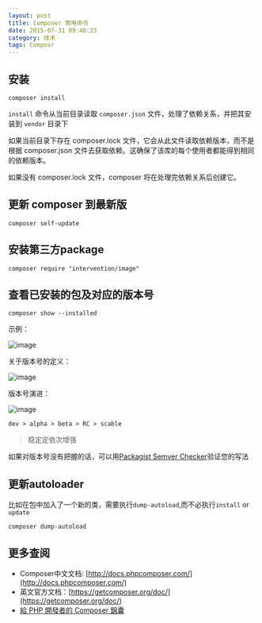 ```yaml
---
layout: post
title: Composer 常用命令
date: 2015-07-31 09:48:23
category: 技术  
tags: Composr
---
```


## 安装

	composer install
	
`install` 命令从当前目录读取 `composer.json` 文件，处理了依赖关系，并把其安装到 `vendor` 目录下

如果当前目录下存在 composer.lock 文件，它会从此文件读取依赖版本，而不是根据 composer.json 文件去获取依赖。这确保了该库的每个使用者都能得到相同的依赖版本。

如果没有 composer.lock 文件，composer 将在处理完依赖关系后创建它。

## 更新 composer 到最新版

	composer self-update 

## 安装第三方package

	composer require "intervention/image"
 
## 查看已安装的包及对应的版本号
 
	composer show --installed
	

 示例：
 
 ![image](http://www.lnmp100.com/uploads/2015/07/composer-show-installed.png)
 
 关于版本号的定义：
 
 ![image](http://www.lnmp100.com/uploads/2015/07/develop-version-define.png)
 
 版本号演进：
 
 ![image](http://www.lnmp100.com/uploads/2015/07/developer-version-begin.png)
 
 
   
 `dev > alpha > beta > RC > scable`
 > 稳定定依次增强
 
 如果对版本号没有把握的话，可以用[Packagist Semver Checker](http://semver.mwl.be/)验证您的写法
 
 
## 更新autoloader

比如在包中加入了一个新的类，需要执行`dump-autoload`,而不必执行`install` or `update`
 
	composer dump-autoload
  
  
## 更多查阅

 * Composer中文文档: [http://docs.phpcomposer.com/](http://docs.phpcomposer.com/) 
 * 英文官方文档：[https://getcomposer.org/doc/](https://getcomposer.org/doc/)
 * [給 PHP 開發者的 Composer 錦囊](https://www.youtube.com/watch?t=2140&v=GFbrNBQjkpk)